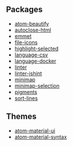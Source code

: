 Packages
----
- [atom-beautify](https://atom.io/packages/atom-beautify)
- [autoclose-html](https://atom.io/packages/autoclose-html)
- [emmet](https://atom.io/packages/emmet)
- [file-icons](https://atom.io/packages/file-icons)
- [highlight-selected](https://atom.io/packages/highlight-selected)
- [language-csv](https://atom.io/packages/language-csv)
- [language-docker](https://atom.io/packages/language-docker)
- [linter](https://atom.io/packages/linter)
- [linter-jshint](https://atom.io/packages/linter-jshint)
- [minimap](https://atom.io/packages/minimap)
- [minimap-selection](https://atom.io/packages/minimap-selection)
- [pigments](https://atom.io/packages/pigments)
- [sort-lines](https://atom.io/packages/sort-lines)

Themes
-----
- [atom-material-ui](https://atom.io/packages/atom-material-ui)
- [atom-material-syntax](https://atom.io/packages/atom-material-syntax)
